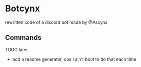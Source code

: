 # Botcynx
rewritten code of a discord bot made by @Ascynx
## Commands
TODO later
+ add a readme generator, cos I ain't bout to do that each time